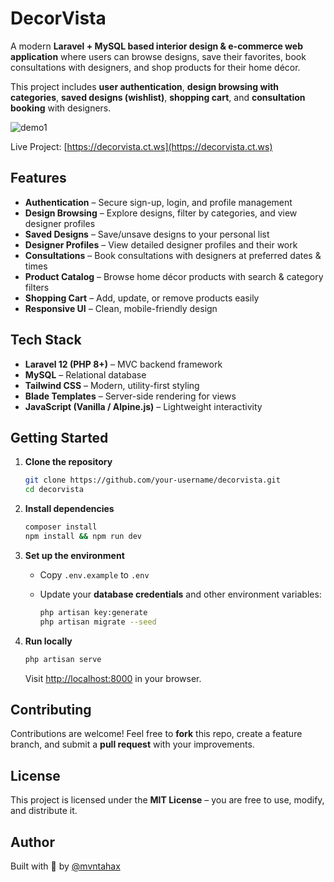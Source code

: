 # DecorVista

A modern **Laravel + MySQL based interior design & e-commerce web application** where users can browse designs, save their favorites, book consultations with designers, and shop products for their home décor.  

This project includes **user authentication**, **design browsing with categories**, **saved designs (wishlist)**, **shopping cart**, and **consultation booking** with designers.

![demo1](demo.gif)

Live Project: [https://decorvista.ct.ws](https://decorvista.ct.ws)

## Features

- **Authentication** – Secure sign-up, login, and profile management  
- **Design Browsing** – Explore designs, filter by categories, and view designer profiles  
- **Saved Designs** – Save/unsave designs to your personal list  
- **Designer Profiles** – View detailed designer profiles and their work  
- **Consultations** – Book consultations with designers at preferred dates & times  
- **Product Catalog** – Browse home décor products with search & category filters  
- **Shopping Cart** – Add, update, or remove products easily  
- **Responsive UI** – Clean, mobile-friendly design  

## Tech Stack

- **Laravel 12 (PHP 8+)** – MVC backend framework  
- **MySQL** – Relational database  
- **Tailwind CSS** – Modern, utility-first styling  
- **Blade Templates** – Server-side rendering for views  
- **JavaScript (Vanilla / Alpine.js)** – Lightweight interactivity  

## Getting Started

1. **Clone the repository**
   ```bash
   git clone https://github.com/your-username/decorvista.git
   cd decorvista
   ```

2. **Install dependencies**

   ```bash
   composer install
   npm install && npm run dev
   ```

3. **Set up the environment**

   * Copy `.env.example` to `.env`
   * Update your **database credentials** and other environment variables:

     ```bash
     php artisan key:generate
     php artisan migrate --seed
     ```

4. **Run locally**

   ```bash
   php artisan serve
   ```

   Visit [http://localhost:8000](http://localhost:8000) in your browser.

## Contributing

Contributions are welcome!
Feel free to **fork** this repo, create a feature branch, and submit a **pull request** with your improvements.

## License

This project is licensed under the **MIT License** – you are free to use, modify, and distribute it.

## Author

Built with 💙 by [@mvntahax](https://github.com/mvntahax)
